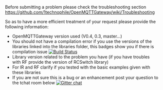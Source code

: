 Before submitting a problem please check the troubleshooting section
https://github.com/1technophile/OpenMQTTGateway/wiki/Troubleshooting

So as to have a more efficient treatment of your request please provide the following information:
* OpenMQTTGateway version used (V0.4, 0.3, master...)
* You should not have a compilation error if you use the versions of the libraries linked into the libraries folder, this badges show you if there is compilation issue 
[![Build Status](https://travis-ci.org/1technophile/OpenMQTTGateway.svg?branch=master)](https://travis-ci.org/1technophile/OpenMQTTGateway)
* Library version related to the problem you have (if you have troubles with RF provide the version of RCSwitch library)
* For IR and RF clarify if you tested with the basic examples given with these libraries
* If you are not sure this is a bug or an enhancement post your question to the tchat room below
[![Gitter chat](https://img.shields.io/gitter/room/nwjs/nw.js.svg)](https://gitter.im/OpenMQTTGateway/Questions_support)
